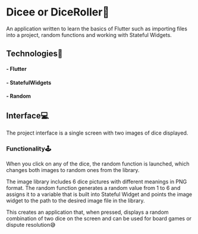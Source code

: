 # Dicee or DiceRoller🎲

An application written to learn the basics of Flutter such as importing files into a project, 
random functions and working with Stateful Widgets.

## Technologies🔧

#### - Flutter
#### - StatefulWidgets
#### - Random

## Interface💻

The project interface is a single screen with two images of dice displayed. 

### Functionality🕹

When you click on any of the dice, the random function is launched, which changes both images to 
random ones from the library. 

The image library includes 6 dice pictures with different meanings in PNG format. The random function 
generates a random value from 1 to 6 and assigns it to a variable that is built into Stateful Widget 
and points the image widget to the path to the desired image file in the library.

This creates an application that, when pressed, displays a random combination of two dice on the 
screen and can be used for board games or dispute resolution😅
